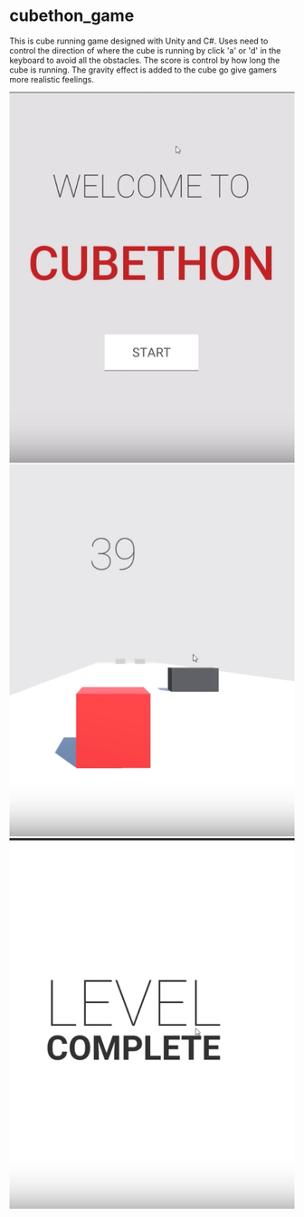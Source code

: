 # cubethon_game
This is cube running game designed with Unity and C#. Uses need to control the direction of where the cube is running by click 'a' or 'd' in the keyboard to avoid all the obstacles. The score is control by how long the cube is running. The gravity effect is added to the cube go give gamers more realistic feelings.

![Screenshot](ScreenShot1.png)
![Screenshot](ScreenShot2.png)
![Screenshot](ScreenShot3.png)
